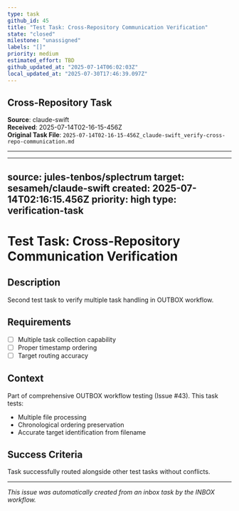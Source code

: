 ```yaml
---
type: task
github_id: 45
title: "Test Task: Cross-Repository Communication Verification"
state: "closed"
milestone: "unassigned"
labels: "[]"
priority: medium
estimated_effort: TBD
github_updated_at: "2025-07-14T06:02:03Z"
local_updated_at: "2025-07-30T17:46:39.097Z"
---
```


## Cross-Repository Task

**Source**: claude-swift  
**Received**: 2025-07-14T02-16-15-456Z  
**Original Task File**: `2025-07-14T02-16-15-456Z_claude-swift_verify-cross-repo-communication.md`

---

---
source: jules-tenbos/splectrum
target: sesameh/claude-swift
created: 2025-07-14T02:16:15.456Z
priority: high
type: verification-task
---

# Test Task: Cross-Repository Communication Verification

## Description
Second test task to verify multiple task handling in OUTBOX workflow.

## Requirements
- [ ] Multiple task collection capability
- [ ] Proper timestamp ordering
- [ ] Target routing accuracy

## Context
Part of comprehensive OUTBOX workflow testing (Issue #43). This task tests:
- Multiple file processing
- Chronological ordering preservation
- Accurate target identification from filename

## Success Criteria
Task successfully routed alongside other test tasks without conflicts.

---

*This issue was automatically created from an inbox task by the INBOX workflow.*


